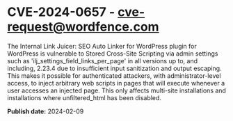 # CVE-2024-0657 - cve-request@wordfence.com

The Internal Link Juicer: SEO Auto Linker for WordPress plugin for WordPress is vulnerable to Stored Cross-Site Scripting via admin settings such as 'ilj_settings_field_links_per_page'  in all versions up to, and including, 2.23.4 due to insufficient input sanitization and output escaping. This makes it possible for authenticated attackers, with administrator-level access, to inject arbitrary web scripts in pages that will execute whenever a user accesses an injected page. This only affects multi-site installations and installations where unfiltered_html has been disabled.

**Publish date:** 2024-02-09
